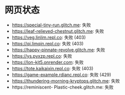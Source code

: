 # 网页状态
- https://special-tiny-run.glitch.me: 失败
- https://leaf-relieved-chestnut.glitch.me: 失败
- https://veg.linlim.repl.co: 失败 (403)
- https://qi.limqin.repl.co: 失败 (403)
- https://happy-pinnate-revolve.glitch.me: 失败
- https://ys.pyxzp.repl.co: 失败
- https://lon-kjt5.onrender.com: 失败
- https://tote.kaikaixin.repl.co: 失败 (403)
- https://game-example.rdianc.repl.co: 失败 (429)
- https://thundering-morning-kryptops.glitch.me: 失败
- https://reminiscent- Plastic-cheek.glitch.me: 失败
